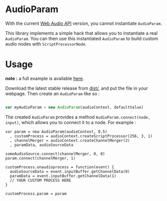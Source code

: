 AudioParam
============

With the current [Web Audio API](https://dvcs.w3.org/hg/audio/raw-file/tip/webaudio/specification.html#AudioParam) version, you cannot instantiate `AudioParam`.

This library implements a simple hack that allows you to instantiate a real `AudioParam`.
You can then use this instantiated `AudioParam` to build custom audio nodes with `ScriptProcessorNode`.

Usage
=======

**note :** a full example is available [here](http://sebpiq.github.io/AudioParam/test/example.html).

Download the latest stable release from [dist/](https://github.com/sebpiq/AudioParam/tree/master/dist), and put the file in your webpage. Then create an `AudioParam` like so :

```javascript

var myAudioParam = new AudioParam(audioContext, defaultValue)
```

The created `AudioParam` provides a method `AudioParam.connect(node, input)`, which allows you to connect it to a node. For example :

```
var param = new AudioParam(audioContext, 0.5)
  , customProcess = audioContext.createScriptProcessor(256, 3, 1)
  , channelMerger = audioContext.createChannelMerger(2)
  , paramData, audioSourceData

someAudioSource.connect(channelMerger, 0, 0)
param.connect(channelMerger, 1)

customProcess.onaudioprocess = function(event) {
  audioSourceData = event.inputBuffer.getChannelData(0)
  paramData = event.inputBuffer.getChannelData(1)
  // YOUR CUSTOM PROCESS HERE
}

customProcess.param = param
```
